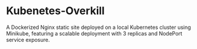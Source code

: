 # Kubenetes-Overkill
A Dockerized Nginx static site deployed on a local Kubernetes cluster using Minikube, featuring a scalable deployment with 3 replicas and NodePort service exposure.
